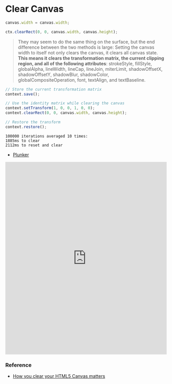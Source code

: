 # Clear Canvas

```javascript
canvas.width = canvas.width;
```

```javascript
ctx.clearRect(0, 0, canvas.width, canvas.height);
```

> They may seem to do the same thing on the surface, but the end difference between the two methods is large: Setting the canvas width to itself not only clears the canvas, it clears all canvas state. **This means it clears the transformation matrix, the current clipping region, and all of the following attributes**: strokeStyle, fillStyle, globalAlpha, lineWidth, lineCap, lineJoin, miterLimit, shadowOffsetX, shadowOffsetY, shadowBlur, shadowColor, globalCompositeOperation, font, textAlign, and textBaseline.

```javascript
// Store the current transformation matrix
context.save();

// Use the identity matrix while clearing the canvas
context.setTransform(1, 0, 0, 1, 0, 0);
context.clearRect(0, 0, canvas.width, canvas.height);

// Restore the transform
context.restore();
```

```
100000 iterations averaged 10 times:
1885ms to clear
2112ms to reset and clear
```

* [Plunker](https://embed.plnkr.co/5kScmr/)

<iframe style="width: 100%; height: 600px" src="https://embed.plnkr.co/5kScmr" frameborder="0" allowfullscren="allowfullscren"></iframe>

### Reference

* [How you clear your HTML5 Canvas matters](http://simonsarris.com/blog/346-how-you-clear-your-canvas-matters)
